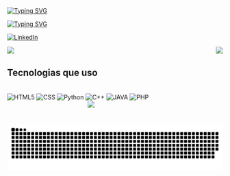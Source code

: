 
<a href="https://git.io/typing-svg"><img align="center" src="https://readme-typing-svg.demolab.com?font=Fira+Code&size=30&pause=1000&color=00FFFF&center=true&vCenter=true&width=1000&lines=Olá!! Eu sou o Guilherme!!! (☞ﾟヮﾟ)☞" alt="Typing SVG" /></a>
<p>
<a href="https://git.io/typing-svg"><img src="https://readme-typing-svg.demolab.com?font=Fira+Code&size=30&color=00FFFF&center=true&vCenter=true&width=1000&lines=Bem+vindo ao meu Github" alt="Typing SVG" /></a>
</p> 

[![LinkedIn](https://img.shields.io/badge/LinkedIn-0077B5?style=for-the-badge&logo=linkedin&logoColor=white)](https://www.linkedin.com/in/guilherme-afonso-7a68771b2/)
<div>
  
  <img  height="180em" src="https://github-readme-stats.vercel.app/api?username=ParaQueNome&show_icons=true&theme=great-gatsby&include_all_commits=true&count_private=false"/>
  <img align="right" height="180em" src="https://github-readme-stats.vercel.app/api/top-langs/?username=ParaQueNome&layout=compact&langs_count=16&theme=great-gatsby"/>
</div>







## Tecnologias que uso



<div style="display: inline_block"><br/>
  <img align="center" alt="HTML5" src="https://img.shields.io/badge/HTML5-E34F26?style=for-the-badge&logo=html5&logoColor=white "/>
  <img align="center" alt="CSS" src="https://img.shields.io/badge/CSS3-1572B6?style=for-the-badge&logo=css3&logoColor=white "/>
  <img align="center" alt="Python" src="https://img.shields.io/badge/Python-14354C?style=for-the-badge&logo=python&logoColor=white"/>
  <img align="center" alt="C++" src="https://img.shields.io/badge/C%2B%2B-00599C?style=for-the-badge&logo=c%2B%2B&logoColor=white"/>
  <img align="center" alt="JAVA" src="https://img.shields.io/badge/Java-ED8B00?style=for-the-badge&logo=openjdk&logoColor=white"/>
  <img align="center" alt="PHP" src="https://img.shields.io/badge/PHP-777BB4?style=for-the-badge&logo=php&logoColor=white"/>
  <img align='right' src="https://media.giphy.com/media/836HiJc7pgzy8iNXCn/giphy.gif" width="300" />
</div><br/>


<picture>
  <source media="(prefers-color-scheme: dark)" srcset="https://raw.githubusercontent.com/platane/platane/output/github-contribution-grid-snake-dark.svg">
  <source media="(prefers-color-scheme: light)" srcset="https://raw.githubusercontent.com/platane/platane/output/github-contribution-grid-snake.svg">
  <img alt="github contribution grid snake animation" src="https://raw.githubusercontent.com/ParaQueNome/ParaQueNome/output/github-contribution-grid-snake.svg">
</picture>


